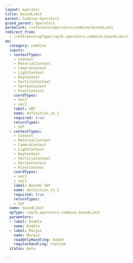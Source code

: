 ```yaml
---
layout: operator
title: boundLimit
parent: Combine Operators
grand_parent: Operators
permalink: /reference/operators/combine/boundLimit
redirect_from:
  - /reference/opType/raytk.operators.combine.boundLimit/
op:
  category: combine
  inputs:
  - contextTypes:
    - Context
    - MaterialContext
    - CameraContext
    - LightContext
    - RayContext
    - ParticleContext
    - VertexContext
    - PixelContext
    coordTypes:
    - vec2
    - vec3
    label: SDF
    name: definition_in_1
    required: true
    returnTypes:
    - Sdf
  - contextTypes:
    - Context
    - MaterialContext
    - CameraContext
    - LightContext
    - RayContext
    - ParticleContext
    - VertexContext
    - PixelContext
    coordTypes:
    - vec2
    - vec3
    label: Bounds SDF
    name: definition_in_2
    required: true
    returnTypes:
    - Sdf
  name: boundLimit
  opType: raytk.operators.combine.boundLimit
  parameters:
  - label: Enable
    name: Enable
  - label: Margin
    name: Margin
    readOnlyHandling: baked
    regularHandling: runtime
  status: beta

---
```


